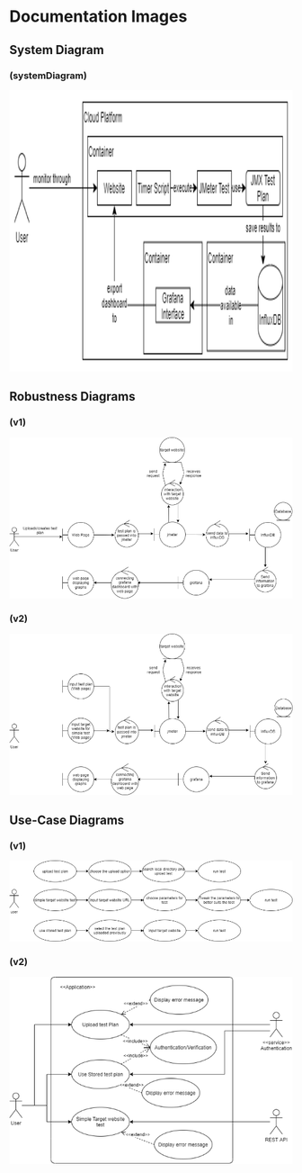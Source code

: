 # Documentation Images

## System Diagram

### (systemDiagram)
<img src="Diagrams/system_diagrams/systemDiagram.png" width="1000" height="500" >


## Robustness Diagrams
### (v1)
<img src="Diagrams/robustness_diagrams/robustnessDiagramV1.png" >


### (v2)

<img src="Diagrams/robustness_diagrams/robustnessDiagramV2.png" >


## Use-Case Diagrams
### (v1)
<img src="Diagrams/use_cases/useCaseDiagramV1.png" >

### (v2)
<img src="Diagrams/use_cases/useCaseDiagramV2.png" >



